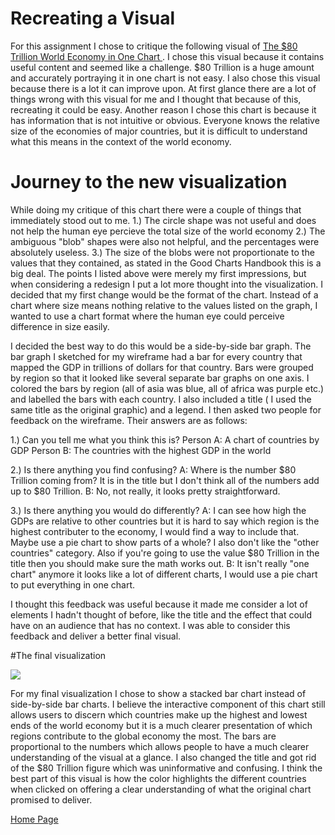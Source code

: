# Recreating a Visual 
For this assignment I chose to critique the following visual of [The $80 Trillion World Economy in One Chart ](https://www.visualcapitalist.com/80-trillion-world-economy-one-chart/). 
I chose this visual because it contains useful content and seemed like a challenge. $80 Trillion is a huge amount and accurately portraying it in one chart is not easy. I also chose this visual because there is a lot it can improve upon. 
At first glance there are a lot of things wrong with this visual for me and I thought that because of this, recreating it could be easy. Another reason I chose this chart is because it has information that is not intuitive or obvious. Everyone knows the relative size of the economies of major countries, but it is difficult to understand what this means in the context of the world economy. 

# Journey to the new visualization
While doing my critique of this chart there were a couple of things that immediately stood out to me. 
1.) The circle shape was not useful and does not help the human eye percieve the total size of the world economy
2.) The ambiguous "blob" shapes were also not helpful, and the percentages were absolutely useless. 
3.) The size of the blobs were not proportionate to the values that they contained, as stated in the Good Charts Handbook this is a big deal. 
The points I listed above were merely my first impressions, but when considering a redesign I put a lot more thought into the visualization. I decided that my first change would be the format of the chart. Instead of a chart where size means nothing relative to the values listed on the graph, I wanted to use a chart format where the human eye could perceive difference in size easily. 

I decided the best way to do this would be a side-by-side bar graph. The bar graph I sketched for my wireframe had a bar for every country that mapped the GDP in trillions of dollars for that country. Bars were grouped by region so that it looked like several separate bar graphs on one axis. I colored the bars by region (all of asia was blue, all of africa was purple etc.) and labelled the bars with each country. I also included a title ( I used the same title as the original graphic) and a legend. I then asked two people for feedback on the wireframe. Their answers are as follows:

1.) Can you tell me what you think this is? 
Person A: A chart of countries by GDP
Person B: The countries with the highest GDP in the world

2.) Is there anything you find confusing?
A: Where is the number $80 Trillion coming from? It is in the title but I don't think all of the numbers add up to $80 Trillion. 
B: No, not really, it looks pretty straightforward. 

3.) Is there anything you would do differently?
A: I can see how high the GDPs are relative to other countries but it is hard to say which region is the highest contributer to the economy, I would find a way to include that. Maybe use a pie chart to show parts of a whole? I also don't like the "other countries" category. Also if you're going to use the value $80 Trillion in the title then you should make sure the math works out. 
B: It isn't really "one chart" anymore it looks like a lot of different charts, I would use a pie chart to put everything in one chart.

I thought this feedback was useful because it made me consider a lot of elements I hadn't thought of before, like the title and the effect that could have on an audience that has no context. I was able to consider this feedback and deliver a better final visual. 

#The final visualization

<div class='tableauPlaceholder' id='viz1580699682839' style='position: relative'><noscript><a href='#'><img alt=' ' src='https:&#47;&#47;public.tableau.com&#47;static&#47;images&#47;9Y&#47;9YHRDDHBM&#47;1_rss.png' style='border: none' /></a></noscript><object class='tableauViz'  style='display:none;'><param name='host_url' value='https%3A%2F%2Fpublic.tableau.com%2F' /> <param name='embed_code_version' value='3' /> <param name='path' value='shared&#47;9YHRDDHBM' /> <param name='toolbar' value='yes' /><param name='static_image' value='https:&#47;&#47;public.tableau.com&#47;static&#47;images&#47;9Y&#47;9YHRDDHBM&#47;1.png' /> <param name='animate_transition' value='yes' /><param name='display_static_image' value='yes' /><param name='display_spinner' value='yes' /><param name='display_overlay' value='yes' /><param name='display_count' value='yes' /></object></div>                <script type='text/javascript'>                    var divElement = document.getElementById('viz1580699682839');                    var vizElement = divElement.getElementsByTagName('object')[0];                    if ( divElement.offsetWidth > 800 ) { vizElement.style.minWidth='1000px';vizElement.style.maxWidth='100%';vizElement.style.minHeight='850px';vizElement.style.maxHeight=(divElement.offsetWidth*0.75)+'px';} else if ( divElement.offsetWidth > 500 ) { vizElement.style.minWidth='1000px';vizElement.style.maxWidth='100%';vizElement.style.minHeight='850px';vizElement.style.maxHeight=(divElement.offsetWidth*0.75)+'px';} else { vizElement.style.width='100%';vizElement.style.minHeight='750px';vizElement.style.maxHeight=(divElement.offsetWidth*1.77)+'px';}                     var scriptElement = document.createElement('script');                    scriptElement.src = 'https://public.tableau.com/javascripts/api/viz_v1.js';                    vizElement.parentNode.insertBefore(scriptElement, vizElement);                </script>


For my final visualization I chose to show a stacked bar chart instead of side-by-side bar charts. I believe the interactive component of this chart still allows users to discern which countries make up the highest and lowest ends of the world economy but it is a much clearer presentation of which regions contribute to the global economy the most. The bars are proportional to the numbers which allows people to have a much clearer understanding of the visual at a glance. I also changed the title and got rid of the $80 Trillion figure which was uninformative and confusing. I think the best part of this visual is how the color highlights the different countries when clicked on offering a clear understanding of what the original chart promised to deliver. 

[Home Page](/README.md)
